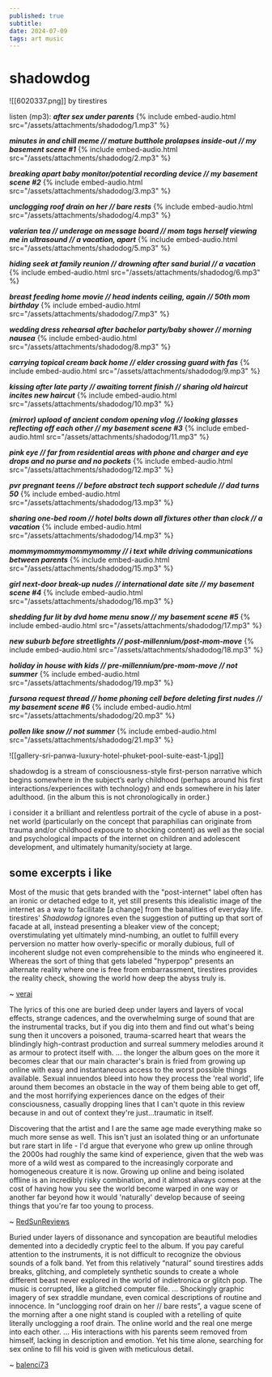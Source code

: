 ```yaml
---
published: true
subtitle:
date: 2024-07-09
tags: art music
---
```


# shadowdog
![[6020337.png]]
by tirestires

listen (mp3):
***after sex under parents***
{% include embed-audio.html src="/assets/attachments/shadodog/1.mp3" %}

***minutes in and chill meme // mature butthole prolapses inside-out // my basement scene #1***
{% include embed-audio.html src="/assets/attachments/shadodog/2.mp3" %}

***breaking apart baby monitor/potential recording device // my basement scene #2***
{% include embed-audio.html src="/assets/attachments/shadodog/3.mp3" %}

***unclogging roof drain on her // bare rests***
{% include embed-audio.html src="/assets/attachments/shadodog/4.mp3" %}

***valerian tea // underage on message board // mom tags herself viewing me in ultrasound // a vacation, apart***
{% include embed-audio.html src="/assets/attachments/shadodog/5.mp3" %}

***hiding seek at family reunion // drowning after sand burial // a vacation***
{% include embed-audio.html src="/assets/attachments/shadodog/6.mp3" %}

***breast feeding home movie // head indents ceiling, again // 50th mom birthday***
{% include embed-audio.html src="/assets/attachments/shadodog/7.mp3" %}

***wedding dress rehearsal after bachelor party/baby shower // morning nausea***
{% include embed-audio.html src="/assets/attachments/shadodog/8.mp3" %}

***carrying topical cream back home // elder crossing guard with fas***
{% include embed-audio.html src="/assets/attachments/shadodog/9.mp3" %}

***kissing after late party // awaiting torrent finish // sharing old haircut incites new haircut***
{% include embed-audio.html src="/assets/attachments/shadodog/10.mp3" %}

***(mirror) upload of ancient condom opening vlog // looking glasses reflecting off each other // my basement scene #3***
{% include embed-audio.html src="/assets/attachments/shadodog/11.mp3" %}

***pink eye // far from residential areas with phone and charger and eye drops and no purse and no pockets***
{% include embed-audio.html src="/assets/attachments/shadodog/12.mp3" %}

***pvr pregnant teens // before abstract tech support schedule // dad turns 50***
{% include embed-audio.html src="/assets/attachments/shadodog/13.mp3" %}

***sharing one-bed room // hotel bolts down all fixtures other than clock // a vacation***
{% include embed-audio.html src="/assets/attachments/shadodog/14.mp3" %}

***mommymommymommymommy // i text while driving communications between parents***
{% include embed-audio.html src="/assets/attachments/shadodog/15.mp3" %}

***girl next-door break-up nudes // international date site // my basement scene #4***
{% include embed-audio.html src="/assets/attachments/shadodog/16.mp3" %}

***shedding fur lit by dvd home menu snow // my basement scene #5***
{% include embed-audio.html src="/assets/attachments/shadodog/17.mp3" %}

***new suburb before streetlights // post-millennium/post-mom-move***
{% include embed-audio.html src="/assets/attachments/shadodog/18.mp3" %}

***holiday in house with kids // pre-millennium/pre-mom-move // not summer***
{% include embed-audio.html src="/assets/attachments/shadodog/19.mp3" %}

***fursona request thread // home phoning cell before deleting first nudes // my basement scene #6***
{% include embed-audio.html src="/assets/attachments/shadodog/20.mp3" %}

***pollen like snow // not summer***
{% include embed-audio.html src="/assets/attachments/shadodog/21.mp3" %}

![[gallery-sri-panwa-luxury-hotel-phuket-pool-suite-east-1.jpg]]

shadowdog is a stream of consciousness-style first-person narrative which begins somewhere in the subject’s early childhood (perhaps around his first interactions/experiences with technology) and ends somewhere in his later adulthood. (in the album this is not chronologically in order.)

i consider it a brilliant and relentless portrait of the cycle of abuse in a post-net world (particularly on the concept that paraphilias can originate from trauma and/or childhood exposure to shocking content) as well as the social and psychological impacts of the internet on children and adolescent development, and ultimately humanity/society at large.

## some excerpts i like

Most of the music that gets branded with the "post-internet" label often has an ironic or detached edge to it, yet still presents this idealistic image of the internet as a way to facilitate \[a change] from the banalities of everyday life. tirestires' _Shadowdog_ ignores even the suggestion of putting up that sort of facade at all, instead presenting a bleaker view of the concept; overstimulating yet ultimately mind-numbing, an outlet to fulfill every perversion no matter how overly-specific or morally dubious, full of incoherent sludge not even comprehensible to the minds who engineered it. Whereas the sort of thing that gets labeled "hyperpop" presents an alternate reality where one is free from embarrassment, tirestires provides the reality check, showing the world how deep the abyss truly is.

~ [verai](https://rateyourmusic.com/music-review/verai/tirestires/shadowdog/215104641)


The lyrics of this one are buried deep under layers and layers of vocal effects, strange cadences, and the overwhelming surge of sound that are the instrumental tracks, but if you dig into them and find out what's being sung then it uncovers a poisoned, trauma-scarred heart that wears the blindingly high-contrast production and surreal summery melodies around it as armour to protect itself with. 
… the longer the album goes on the more it becomes clear that our main character's brain is fried from growing up online with easy and instantaneous access to the worst possible things available. Sexual innuendos bleed into how they process the 'real world', life around them becomes an obstacle in the way of them being able to get off, and the most horrifying experiences dance on the edges of their consciousness, casually dropping lines that I can't quote in this review because in and out of context they're just...traumatic in itself.

Discovering that the artist and I are the same age made everything make so much more sense as well. This isn't just an isolated thing or an unfortunate but rare start in life - I'd argue that everyone who grew up online through the 2000s had roughly the same kind of experience, given that the web was more of a wild west as compared to the increasingly corporate and homogeneous creature it is now. Growing up online and being isolated offline is an incredibly risky combination, and it almost always comes at the cost of having how you see the world become warped in one way or another far beyond how it would 'naturally' develop because of seeing things that you're far too young to process.

~ [RedSunReviews](https://rateyourmusic.com/music-review/RedSunReviews/tirestires/shadowdog/195791889)


Buried under layers of dissonance and syncopation are beautiful melodies demented into a decidedly cryptic feel to the album. If you pay careful attention to the instruments, it is not difficult to recognize the obvious sounds of a folk band. Yet from this relatively “natural” sound tirestires adds breaks, glitching, and completely synthetic sounds to create a whole different beast never explored in the world of indietronica or glitch pop. The music is corrupted, like a glitched computer file.
... Shockingly graphic imagery of sex straddle mundane, even comical descriptions of routine and innocence. In “unclogging roof drain on her // bare rests”, a vague scene of the morning after a one night stand is coupled with a retelling of quite literally unclogging a roof drain. The online world and the real one merge into each other.
... His interactions with his parents seem removed from himself, lacking in description and emotion. Yet his time alone, searching for sex online to fill his void is given with meticulous detail.

~ [balenci73](https://rateyourmusic.com/music-review/balenci73/tirestires/shadowdog/151337289)